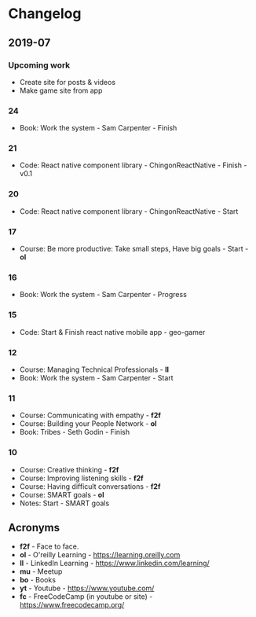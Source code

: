 # Changelog


## 2019-07

### Upcoming work
- Create site for posts & videos
- Make game site from app

### 24
- Book: Work the system - Sam Carpenter - Finish

### 21
- Code: React native component library - ChingonReactNative - Finish - v0.1

### 20
- Code: React native component library - ChingonReactNative - Start

### 17
- Course: Be more productive: Take small steps, Have big goals - Start - __ol__

### 16
- Book: Work the system - Sam Carpenter - Progress

### 15
- Code: Start & Finish react native mobile app - geo-gamer 

### 12
- Course: Managing Technical Professionals - __ll__
- Book: Work the system - Sam Carpenter - Start

### 11
- Course: Communicating with empathy - __f2f__
- Course: Building your People Network - __ol__
- Book: Tribes - Seth Godin - Finish

### 10
- Course: Creative thinking - __f2f__
- Course: Improving listening skills - __f2f__
- Course: Having difficult conversations - __f2f__
- Course: SMART goals - __ol__
- Notes: Start - SMART goals

## Acronyms

* **f2f** - Face to face.
* **ol** - O'reilly Learning - https://learning.oreilly.com
* **ll** - LinkedIn Learning - https://www.linkedin.com/learning/
* **mu** - Meetup
* **bo** - Books
* **yt** - Youtube - https://www.youtube.com/
* **fc** - FreeCodeCamp (in youtube or site) - https://www.freecodecamp.org/
